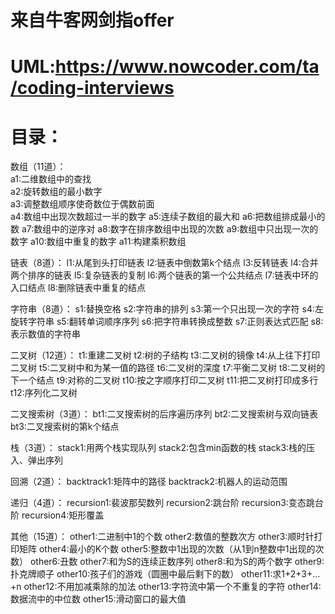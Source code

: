 # 来自牛客网剑指offer
# UML:https://www.nowcoder.com/ta/coding-interviews
# 目录：
数组（11道）：  
a1:二维数组中的查找  
a2:旋转数组的最小数字  
a3:调整数组顺序使奇数位于偶数前面  
a4:数组中出现次数超过一半的数字
a5:连续子数组的最大和
a6:把数组排成最小的数
a7:数组中的逆序对
a8:数字在排序数组中出现的次数
a9:数组中只出现一次的数字
a10:数组中重复的数字
a11:构建乘积数组

链表（8道）：
l1:从尾到头打印链表
l2:链表中倒数第k个结点
l3:反转链表
l4:合并两个排序的链表
l5:复杂链表的复制
l6:两个链表的第一个公共结点
l7:链表中环的入口结点
l8:删除链表中重复的结点

字符串（8道）：
s1:替换空格
s2:字符串的排列
s3:第一个只出现一次的字符
s4:左旋转字符串
s5:翻转单词顺序序列
s6:把字符串转换成整数
s7:正则表达式匹配
s8:表示数值的字符串

二叉树（12道）：
t1:重建二叉树
t2:树的子结构
t3:二叉树的镜像
t4:从上往下打印二叉树
t5:二叉树中和为某一值的路径
t6:二叉树的深度
t7:平衡二叉树
t8:二叉树的下一个结点
t9:对称的二叉树
t10:按之字顺序打印二叉树
t11:把二叉树打印成多行
t12:序列化二叉树

二叉搜索树（3道）：
bt1:二叉搜索树的后序遍历序列
bt2:二叉搜索树与双向链表
bt3:二叉搜索树的第k个结点

栈（3道）：
stack1:用两个栈实现队列
stack2:包含min函数的栈
stack3:栈的压入、弹出序列

回溯（2道）：
backtrack1:矩阵中的路径
backtrack2:机器人的运动范围

递归（4道）：
recursion1:裴波那契数列
recursion2:跳台阶
recursion3:变态跳台阶
recursion4:矩形覆盖

其他（15道）：
other1:二进制中1的个数
other2:数值的整数次方
other3:顺时针打印矩阵
other4:最小的K个数
other5:整数中1出现的次数（从1到n整数中1出现的次数）
other6:丑数
other7:和为S的连续正数序列
other8:和为S的两个数字
other9:扑克牌顺子
other10:孩子们的游戏（圆圈中最后剩下的数）
other11:求1+2+3+…+n
other12:不用加减乘除的加法
other13:字符流中第一个不重复的字符
other14:数据流中的中位数
other15:滑动窗口的最大值
